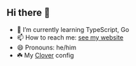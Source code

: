 ## Hi there 👋

- 🌱 I’m currently learning TypeScript, Go
- 📫 How to reach me: [see my website](https://www.elivale.ru)
- 😄 Pronouns: he/him
- ☘️ My [Clover](./clover-config.json) config
